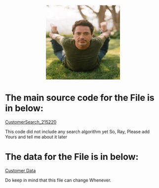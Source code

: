   <br />
<p align="center">
  <a href="(https://github.com/IFitri/CustomerSearch)">
    <img src="RDJ yoga.webp" width="240" height="240">
  </a>

# The main source code for the File is in below:
  [CustomerSearch_215220](https://github.com/IFitri/CustomerSearch/blob/main/CustomerSearch_215220.cpp)

 This code did not include any search algorithm yet
 So, Ray, Please add Yours and tell me about it later

# The data for the File is in below:
  [Customer Data](https://github.com/IFitri/CustomerSearch/blob/main/customer_data.txt)

 Do keep in mind that this file can change Whenever.
